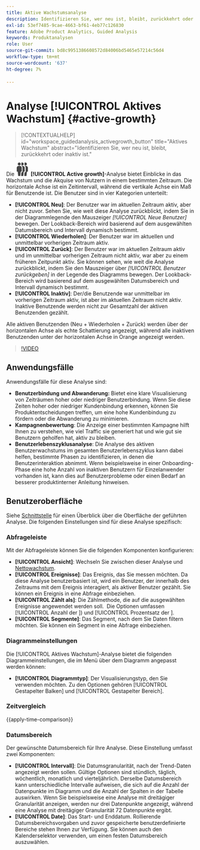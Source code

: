 ```yaml
---
title: Aktive Wachstumsanalyse
description: Identifizieren Sie, wer neu ist, bleibt, zurückkehrt oder inaktiv ist.
exl-id: 53ef7485-9cae-4663-bf61-4eb77c126830
feature: Adobe Product Analytics, Guided Analysis
keywords: Produktanalysen
role: User
source-git-commit: bd8c9951386608572d84006bd5465e57214c56d4
workflow-type: tm+mt
source-wordcount: '637'
ht-degree: 7%

---
```


# Analyse [!UICONTROL Aktives Wachstum] {#active-growth}

<!-- markdownlint-disable MD034 -->

>[!CONTEXTUALHELP]
>id="workspace_guidedanalysis_activegrowth_button"
>title="Aktives Wachstum"
>abstract="Identifizieren Sie, wer neu ist, bleibt, zurückkehrt oder inaktiv ist."

<!-- markdownlint-enable MD034 -->


Die ![PeopleGroup](/help/assets/icons/PeopleGroup.svg) **[!UICONTROL Active growth]**-Analyse bietet Einblicke in das Wachstum und die Akquise von Nutzern in einem bestimmten Zeitraum. Die horizontale Achse ist ein Zeitintervall, während die vertikale Achse ein Maß für Benutzende ist. Die Benutzer sind in vier Kategorien unterteilt:

* **[!UICONTROL Neu]**: Der Benutzer war im aktuellen Zeitraum aktiv, aber nicht zuvor. Sehen Sie, wie weit diese Analyse zurückblickt, indem Sie in der Diagrammlegende den Mauszeiger _[!UICONTROL Neue Benutzer]_ bewegen. Der Lookback-Bereich wird basierend auf dem ausgewählten Datumsbereich und Intervall dynamisch bestimmt.
* **[!UICONTROL Wiederholen]**: Der Benutzer war im aktuellen und unmittelbar vorherigen Zeitraum aktiv.
* **[!UICONTROL Zurück]**: Der Benutzer war im aktuellen Zeitraum aktiv und im unmittelbar vorherigen Zeitraum nicht aktiv, war aber zu einem früheren Zeitpunkt aktiv. Sie können sehen, wie weit die Analyse zurückblickt, indem Sie den Mauszeiger über _[!UICONTROL Benutzer zurückgeben]_ in der Legende des Diagramms bewegen. Der Lookback-Bereich wird basierend auf dem ausgewählten Datumsbereich und Intervall dynamisch bestimmt.
* **[!UICONTROL Inaktiv]**: Der/die Benutzende war unmittelbar im vorherigen Zeitraum aktiv, ist aber im aktuellen Zeitraum nicht aktiv. Inaktive Benutzende werden nicht zur Gesamtzahl der aktiven Benutzenden gezählt.

Alle aktiven Benutzenden (Neu + Wiederholen + Zurück) werden über der horizontalen Achse als echte Schattierung angezeigt, während alle inaktiven Benutzenden unter der horizontalen Achse in Orange angezeigt werden.


>[!VIDEO](https://video.tv.adobe.com/v/3421667/?quality=12&learn=on)

## Anwendungsfälle

Anwendungsfälle für diese Analyse sind:

* **Benutzerbindung und Abwanderung:** Bietet eine klare Visualisierung von Zeiträumen hoher oder niedriger Benutzerbindung. Wenn Sie diese Zeiten hoher oder niedriger Kundenbindung erkennen, können Sie Produktentscheidungen treffen, um eine hohe Kundenbindung zu fördern oder die Abwanderung zu minimieren.
* **Kampagnenbewertung**: Die Anzeige einer bestimmten Kampagne hilft Ihnen zu verstehen, wie viel Traffic sie generiert hat und wie gut sie Benutzern geholfen hat, aktiv zu bleiben.
* **Benutzerlebenszyklusanalyse**: Die Analyse des aktiven Benutzerwachstums im gesamten Benutzerlebenszyklus kann dabei helfen, bestimmte Phasen zu identifizieren, in denen die Benutzerinteraktion abnimmt. Wenn beispielsweise in einer Onboarding-Phase eine hohe Anzahl von inaktiven Benutzern für Einzelanwender vorhanden ist, kann dies auf Benutzerprobleme oder einen Bedarf an besserer produktinterner Anleitung hinweisen.

## Benutzeroberfläche

Siehe [Schnittstelle](../overview.md#interface) für einen Überblick über die Oberfläche der geführten Analyse. Die folgenden Einstellungen sind für diese Analyse spezifisch:

### Abfrageleiste

Mit der Abfrageleiste können Sie die folgenden Komponenten konfigurieren:

* **[!UICONTROL Ansicht]**: Wechseln Sie zwischen dieser Analyse und [Nettowachstum](net-growth.md).
* **[!UICONTROL Ereignisse]**: Das Ereignis, das Sie messen möchten. Da diese Analyse benutzerbasiert ist, wird ein Benutzer, der innerhalb des Zeitraums mit dem Ereignis interagiert, als aktiver Benutzer gezählt. Sie können ein Ereignis in eine Abfrage einbeziehen.
* **[!UICONTROL Zählt als]**: Die Zählmethode, die auf die ausgewählten Ereignisse angewendet werden soll.  Die Optionen umfassen [!UICONTROL Anzahl der ]) und [!UICONTROL Prozentsatz der ].
* **[!UICONTROL Segmente]**: Das Segment, nach dem Sie Daten filtern möchten. Sie können ein Segment in eine Abfrage einbeziehen.

### Diagrammeinstellungen

Die [!UICONTROL Aktives Wachstum]-Analyse bietet die folgenden Diagrammeinstellungen, die im Menü über dem Diagramm angepasst werden können:

* **[!UICONTROL Diagrammtyp]**: Der Visualisierungstyp, den Sie verwenden möchten. Zu den Optionen gehören [!UICONTROL Gestapelter Balken] und [!UICONTROL Gestapelter Bereich].

### Zeitvergleich

{{apply-time-comparison}}

### Datumsbereich

Der gewünschte Datumsbereich für Ihre Analyse. Diese Einstellung umfasst zwei Komponenten:

* **[!UICONTROL Intervall]**: Die Datumsgranularität, nach der Trend-Daten angezeigt werden sollen. Gültige Optionen sind stündlich, täglich, wöchentlich, monatlich und vierteljährlich. Derselbe Datumsbereich kann unterschiedliche Intervalle aufweisen, die sich auf die Anzahl der Datenpunkte im Diagramm und die Anzahl der Spalten in der Tabelle auswirken. Wenn Sie beispielsweise eine Analyse mit dreitägiger Granularität anzeigen, werden nur drei Datenpunkte angezeigt, während eine Analyse mit dreitägiger Granularität 72 Datenpunkte ergibt.
* **[!UICONTROL Date]**: Das Start- und Enddatum. Rollierende Datumsbereichsvorgaben und zuvor gespeicherte benutzerdefinierte Bereiche stehen Ihnen zur Verfügung. Sie können auch den Kalenderselektor verwenden, um einen festen Datumsbereich auszuwählen.

<!--
## Example

See below for an example of the analysis.

![Active time compare](../assets/active-growth-compare.png)

-->
